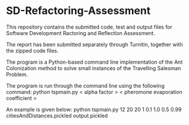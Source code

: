 # SD-Refactoring-Assessment

This repository contains the submitted code, test and output files for Software Development Ractoring and Reflection Assessment.

The report has been submitted separately through Turnitin, together with the zipped code files.

The program is a Python-based command line implementation of the Ant Colonization method to solve small instances of the Travelling Salesman Problem.

The program is run through the command line using the following command:
python tspmain.py <number of cities to visit> <number of ants> <number of iterations> <number of repetitions> < alpha factor > <beta factor> <state transition probability> < pheromone evaporation coefficient > <city data file> <output file>

An example is given below:
python tspmain.py 12 20 20 1 0.1 1.0 0.5 0.99 citiesAndDistances.pickled output.pickled

